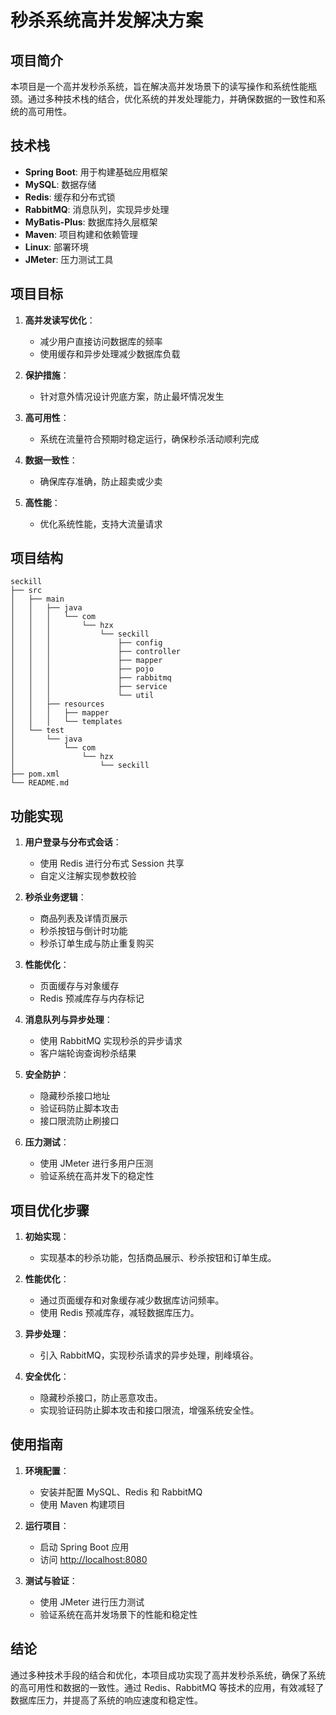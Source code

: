 # 秒杀系统高并发解决方案

## 项目简介

本项目是一个高并发秒杀系统，旨在解决高并发场景下的读写操作和系统性能瓶颈。通过多种技术栈的结合，优化系统的并发处理能力，并确保数据的一致性和系统的高可用性。

## 技术栈

- **Spring Boot**: 用于构建基础应用框架
- **MySQL**: 数据存储
- **Redis**: 缓存和分布式锁
- **RabbitMQ**: 消息队列，实现异步处理
- **MyBatis-Plus**: 数据库持久层框架
- **Maven**: 项目构建和依赖管理
- **Linux**: 部署环境
- **JMeter**: 压力测试工具

## 项目目标

1. **高并发读写优化**：
   - 减少用户直接访问数据库的频率
   - 使用缓存和异步处理减少数据库负载

2. **保护措施**：
   - 针对意外情况设计兜底方案，防止最坏情况发生

3. **高可用性**：
   - 系统在流量符合预期时稳定运行，确保秒杀活动顺利完成

4. **数据一致性**：
   - 确保库存准确，防止超卖或少卖

5. **高性能**：
   - 优化系统性能，支持大流量请求

## 项目结构

```plaintext
seckill
├── src
│   ├── main
│   │   ├── java
│   │   │   └── com
│   │   │       └── hzx
│   │   │           └── seckill
│   │   │               ├── config
│   │   │               ├── controller
│   │   │               ├── mapper
│   │   │               ├── pojo
│   │   │               ├── rabbitmq
│   │   │               ├── service
│   │   │               └── util
│   │   ├── resources
│   │   │   ├── mapper
│   │   │   └── templates
│   └── test
│       └── java
│           └── com
│               └── hzx
│                   └── seckill
├── pom.xml
└── README.md
```

## 功能实现

1. **用户登录与分布式会话**：
   - 使用 Redis 进行分布式 Session 共享
   - 自定义注解实现参数校验

2. **秒杀业务逻辑**：
   - 商品列表及详情页展示
   - 秒杀按钮与倒计时功能
   - 秒杀订单生成与防止重复购买

3. **性能优化**：
   - 页面缓存与对象缓存
   - Redis 预减库存与内存标记

4. **消息队列与异步处理**：
   - 使用 RabbitMQ 实现秒杀的异步请求
   - 客户端轮询查询秒杀结果

5. **安全防护**：
   - 隐藏秒杀接口地址
   - 验证码防止脚本攻击
   - 接口限流防止刷接口

6. **压力测试**：
   - 使用 JMeter 进行多用户压测
   - 验证系统在高并发下的稳定性

## 项目优化步骤

1. **初始实现**：
   - 实现基本的秒杀功能，包括商品展示、秒杀按钮和订单生成。

2. **性能优化**：
   - 通过页面缓存和对象缓存减少数据库访问频率。
   - 使用 Redis 预减库存，减轻数据库压力。

3. **异步处理**：
   - 引入 RabbitMQ，实现秒杀请求的异步处理，削峰填谷。

4. **安全优化**：
   - 隐藏秒杀接口，防止恶意攻击。
   - 实现验证码防止脚本攻击和接口限流，增强系统安全性。

## 使用指南

1. **环境配置**：
   - 安装并配置 MySQL、Redis 和 RabbitMQ
   - 使用 Maven 构建项目

2. **运行项目**：
   - 启动 Spring Boot 应用
   - 访问 [http://localhost:8080](http://localhost:8080)

3. **测试与验证**：
   - 使用 JMeter 进行压力测试
   - 验证系统在高并发场景下的性能和稳定性

## 结论

通过多种技术手段的结合和优化，本项目成功实现了高并发秒杀系统，确保了系统的高可用性和数据的一致性。通过 Redis、RabbitMQ 等技术的应用，有效减轻了数据库压力，并提高了系统的响应速度和稳定性。
